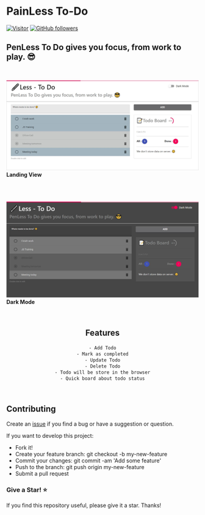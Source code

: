 # PainLess To-Do

[![Visitor](https://visitor-badge.laobi.icu/badge?page_id=hidaytrahman.hidaytrahman)](https://github.com/hidaytrahman) [![GitHub followers](https://img.shields.io/github/followers/hidaytrahman.svg?style=social&label=Follow)](https://github.com/hidaytrahman?tab=followers)

<h2>PenLess To Do gives you focus, from work to play. 😎 </h2>
<br/>

![PenLess Todo](landing-snap.JPG)
**Landing View**

<br/>
<br/>

![PenLess Todo](landing-snap-darkmode.JPG)
**Dark Mode**

<br/>

<div align="center">
    <h2> Features </h2>

    - Add Todo
    - Mark as completed
    - Update Todo
    - Delete Todo
    - Todo will be store in the browser
    - Quick board about todo status

</div>

<br/>

## Contributing

Create an [issue](https://github.com/hidaytrahman/penless-todo/issues/new) if you find a bug or have a suggestion or question.

If you want to develop this project:

- Fork it!
- Create your feature branch: git checkout -b my-new-feature
- Commit your changes: git commit -am 'Add some feature'
- Push to the branch: git push origin my-new-feature
- Submit a pull request

### Give a Star! ⭐️

If you find this repository useful, please give it a star. Thanks!
